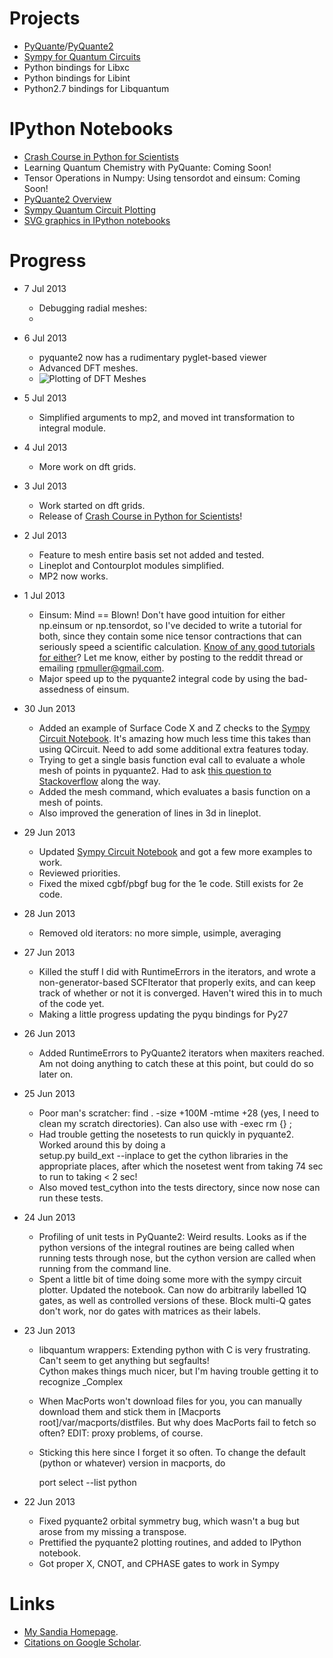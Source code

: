 Projects
========
* [PyQuante](http://pyquante.sf.net)/[PyQuante2](https://github.com/rpmuller/pyquante2)
* [Sympy for Quantum Circuits](https://github.com/rpmuller/sympy/tree/sympy_qcircuit/sympy/physics/quantum)
* Python bindings for Libxc
* Python bindings for Libint
* Python2.7 bindings for Libquantum

IPython Notebooks
=================
* [Crash Course in Python for Scientists](http://nbviewer.ipython.org/5920182)
* Learning Quantum Chemistry with PyQuante: Coming Soon!
* Tensor Operations in Numpy: Using tensordot and einsum: Coming Soon!
* [PyQuante2 Overview](http://nbviewer.ipython.org/5745404)
* [Sympy Quantum Circuit Plotting](http://nbviewer.ipython.org/5843312)
* [SVG graphics in IPython notebooks](http://nbviewer.ipython.org/5666810)

Progress
========
* 7 Jul 2013
  - Debugging radial meshes:
  - 
* 6 Jul 2013
  - pyquante2 now has a rudimentary pyglet-based viewer
  - Advanced DFT meshes.
  - ![Plotting of DFT Meshes](https://github.com/rpmuller/rpmuller.github.io/blob/master/h2o-mesh.png)
* 5 Jul 2013
  - Simplified arguments to mp2, and moved int transformation to
    integral module. 
* 4 Jul 2013
  - More work on dft grids.
* 3 Jul 2013
  - Work started on dft grids.
  - Release of  [Crash Course in Python for
    Scientists](http://nbviewer.ipython.org/5920182)! 
* 2 Jul 2013
  - Feature to mesh entire basis set not added and tested.
  - Lineplot and Contourplot modules simplified.
  - MP2 now works.
* 1 Jul 2013
  - Einsum: Mind == Blown! Don't have good intuition for either
    np.einsum or np.tensordot, so I've decided  to write a tutorial
    for both, since they contain some nice tensor contractions that
    can seriously  speed a scientific calculation. 
    [Know of any good tutorials for either](http://www.reddit.com/r/Python/comments/1hf4i6/good_documentation_for_tensordot_and_einsum/)? 
    Let me know, either by posting to the reddit thread or emailing
    rpmuller@gmail.com. 
  - Major speed up to the pyquante2 integral code by using the
    bad-assedness of einsum. 
* 30 Jun 2013
  - Added an example of Surface Code X and Z checks to the 
    [Sympy Circuit
    Notebook](http://nbviewer.ipython.org/5843312). It's amazing how
    much less time 
    this takes than using QCircuit. Need to add some additional extra features today.
  - Trying to get a single basis function eval call to evaluate a
  whole mesh of points in pyquante2. Had to ask [this question to Stackoverflow](http://stackoverflow.com/questions/17391052/compute-square-distances-from-numpy-array)
    along the way.
  - Added the mesh command, which evaluates a basis function on a mesh
    of points. 
  - Also improved the generation of lines in 3d in lineplot.
* 29 Jun 2013
  - Updated [Sympy Circuit Notebook](http://nbviewer.ipython.org/5843312) 
    and got a few more examples to work. 
  - Reviewed priorities.
  - Fixed the mixed cgbf/pbgf bug for the 1e code. Still exists for 2e
    code. 
* 28 Jun 2013
  - Removed old iterators: no more simple, usimple, averaging
* 27 Jun 2013
  - Killed the stuff I did with RuntimeErrors in the iterators, and
    wrote a non-generator-based SCFIterator that properly exits, and
    can keep track of whether or not it is converged. Haven't wired
    this in to much of the code yet.    
  - Making a little progress updating the pyqu bindings for Py27
* 26 Jun 2013
  - Added RuntimeErrors to PyQuante2 iterators when maxiters
    reached. Am not doing anything to catch these at this point, but
    could do so later on. 
* 25 Jun 2013
  - Poor man's scratcher: find . -size +100M -mtime +28 (yes, I need
    to clean my scratch directories). 
    Can also use with -exec rm {} \;
  - Had trouble getting the nosetests to run quickly in
    pyquante2. Worked around this by doing a  
    setup.py build_ext --inplace to get the cython libraries in the
    appropriate places, after which 
    the nosetest went from taking 74 sec to run to taking < 2 sec!
  - Also moved test_cython into the tests directory, since now nose can run these tests.
* 24 Jun 2013
  - Profiling of unit tests in PyQuante2: Weird results. Looks as if the python 
    versions of the integral routines are being called when running
    tests through nose, but the cython version are called when running
    from the command line.
  - Spent a little bit of time doing some more with the sympy circuit
    plotter. Updated the notebook. Can now do arbitrarily labelled 1Q
    gates, as well as controlled versions of these. Block multi-Q 
    gates don't work, nor do gates with matrices as their labels.
* 23 Jun 2013
  - libquantum wrappers: Extending python with C is very
    frustrating. Can't seem to get anything but segfaults!  
    Cython makes things much nicer, but I'm having trouble getting it
    to recognize _Complex 
  - When MacPorts won't download files for you, you can manually
    download them and stick them in [Macports root]/var/macports/distfiles. 
    But why does MacPorts fail to fetch
    so often?  EDIT: proxy problems, of course.
  - Sticking this here since I forget it so often. To change the
    default (python or whatever) version in macports, do 

    port select --list python

* 22 Jun 2013
  - Fixed pyquante2 orbital symmetry bug, which wasn't a bug but arose
    from my missing a transpose. 
  - Prettified the pyquante2 plotting routines, and added to IPython notebook.
  - Got proper X, CNOT, and CPHASE gates to work in Sympy

Links
=====
* [My Sandia Homepage](http://www.cs.sandia.gov/~rmuller).
* [Citations on Google Scholar](http://scholar.google.com/citations?user=ihGf4wgAAAAJ&hl=en).

